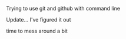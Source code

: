 Trying to use git and github with command line

Update... I've figured it out 

time to mess around a bit
